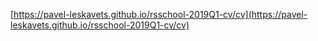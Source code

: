 [https://pavel-leskavets.github.io/rsschool-2019Q1-cv/cv](https://pavel-leskavets.github.io/rsschool-2019Q1-cv/cv)